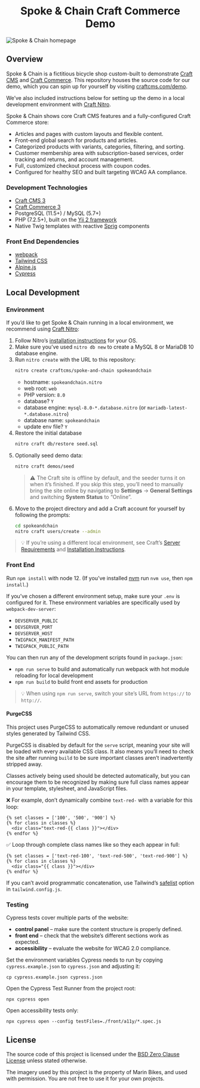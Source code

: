 <h1 align="center">Spoke & Chain Craft Commerce Demo</h1>

![Spoke & Chain homepage](https://raw.githubusercontent.com/craftcms/spoke-and-chain/main/web/assets/guide/homepage.png)

## Overview

Spoke & Chain is a fictitious bicycle shop custom-built to demonstrate [Craft CMS](https://craftcms.com) and [Craft Commerce](https://craftcms.com/commerce). This repository houses the source code for our demo, which you can spin up for yourself by visiting [craftcms.com/demo](https://craftcms.com/demo?kind=spokeandchain).

We’ve also included instructions below for setting up the demo in a local development environment with [Craft Nitro](https://getnitro.sh).

Spoke & Chain shows core Craft CMS features and a fully-configured Craft Commerce store:

- Articles and pages with custom layouts and flexible content.
- Front-end global search for products and articles.
- Categorized products with variants, categories, filtering, and sorting.
- Customer membership area with subscription-based services, order tracking and returns, and account management.
- Full, customized checkout process with coupon codes.
- Configured for healthy SEO and built targeting WCAG AA compliance.

### Development Technologies

- [Craft CMS 3](https://craftcms.com/docs/3.x/)
- [Craft Commerce 3](https://craftcms.com/docs/commerce/3.x/)
- PostgreSQL (11.5+) / MySQL (5.7+)
- PHP (7.2.5+), built on the [Yii 2 framework](https://www.yiiframework.com/)
- Native Twig templates with reactive [Sprig](https://plugins.craftcms.com/sprig) components

### Front End Dependencies

- [webpack](https://webpack.js.org)
- [Tailwind CSS](https://tailwindcss.com)
- [Alpine.js](https://alpinejs.dev)
- [Cypress](https://www.cypress.io)

## Local Development

### Environment

If you’d like to get Spoke & Chain running in a local environment, we recommend using [Craft Nitro](https://getnitro.sh):

1. Follow Nitro’s [installation instructions](https://craftcms.com/docs/nitro/2.x/installation.html) for your OS.
2. Make sure you’ve used `nitro db new` to create a MySQL 8 or MariaDB 10 database engine.
3. Run `nitro create` with the URL to this repository:
    ```zsh
    nitro create craftcms/spoke-and-chain spokeandchain
    ```
    - hostname: `spokeandchain.nitro`
    - web root: `web`
    - PHP version: `8.0`
    - database? `Y`
    - database engine: `mysql-8.0-*.database.nitro` (or `mariadb-latest-*.database.nitro`)
    - database name: `spokeandchain`
    - update env file? `Y`
4. Restore the initial database
   ```zsh
   nitro craft db/restore seed.sql
   ```
5. Optionally seed demo data:
   ```zsh
   nitro craft demos/seed
   ```
   > ⚠️ The Craft site is offline by default, and the seeder turns it on when it’s finished. If you skip this step, you’ll need to manually bring the site online by navigating to **Settings** → **General Settings** and switching **System Status** to “Online”.
6. Move to the project directory and add a Craft account for yourself by following the prompts:
    ```zsh
    cd spokeandchain
    nitro craft users/create --admin
    ```

> 💡 If you’re using a different local environment, see Craft’s [Server Requirements](https://craftcms.com/docs/3.x/requirements.html) and [Installation Instructions](https://craftcms.com/docs/3.x/installation.html).

### Front End

Run `npm install` with node 12. (If you’ve installed [nvm](https://github.com/nvm-sh/nvm) run `nvm use`, then `npm install`.)

If you’ve chosen a different environment setup, make sure your `.env` is configured for it. These environment variables are specifically used by `webpack-dev-server`:

- `DEVSERVER_PUBLIC`
- `DEVSERVER_PORT`
- `DEVSERVER_HOST`
- `TWIGPACK_MANIFEST_PATH`
- `TWIGPACK_PUBLIC_PATH`

You can then run any of the development scripts found in `package.json`:

- `npm run serve` to build and automatically run webpack with hot module reloading for local development
- `npm run build` to build front end assets for production

> 💡 When using `npm run serve`, switch your site’s URL from `https://` to `http://`.

#### PurgeCSS

This project uses PurgeCSS to automatically remove redundant or unused styles generated by Tailwind CSS.

PurgeCSS is disabled by default for the `serve` script, meaning your site will be loaded with every available CSS class. It also means you’ll need to check the site after running `build` to be sure important classes aren’t inadvertently stripped away.

Classes actively being used should be detected automatically, but you can encourage them to be recognized by making sure full class names appear in your template, stylesheet, and JavaScript files.

❌ For example, don’t dynamically combine `text-red-` with a variable for this loop:

```twig
{% set classes = ['100', '500', '900'] %}
{% for class in classes %}
  <div class="text-red-{{ class }}"></div>	
{% endfor %}
```

✅ Loop through complete class names like so they each appear in full:
```twig
{% set classes = ['text-red-100', 'text-red-500', 'text-red-900'] %}
{% for class in classes %}
  <div class="{{ class }}"></div>	
{% endfor %}
```

If you can’t avoid programmatic concatenation, use Tailwind’s [safelist](https://tailwindcss.com/docs/optimizing-for-production#safelisting-specific-classes) option in `tailwind.config.js`.

### Testing

Cypress tests cover multiple parts of the website:

- **control panel** – make sure the content structure is properly defined.
- **front end** – check that the website’s different sections work as expected.
- **accessibility** – evaluate the website for WCAG 2.0 compliance.

Set the environment variables Cypress needs to run by copying `cypress.example.json` to `cypress.json` and adjusting it:

```
cp cypress.example.json cypress.json
```

Open the Cypress Test Runner from the project root:

```
npx cypress open
```

Open accessibility tests only:

```
npx cypress open --config testFiles=./front/a11y/*.spec.js
```

## License

The source code of this project is licensed under the [BSD Zero Clause License](LICENSE.md) unless stated otherwise.

The imagery used by this project is the property of Marin Bikes, and used with permission. You are not free to use it for your own projects.
